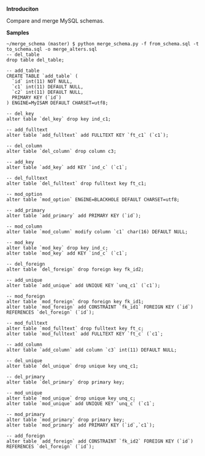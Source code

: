 **Introduciton**

Compare and merge MySQL schemas.

**Samples**

	~/merge_schema (master) $ python merge_schema.py -f from_schema.sql -t to_schema.sql -o merge_alters.sql
	-- del_table
	drop table del_table;

	-- add_table
	CREATE TABLE `add_table` (
	  `id` int(11) NOT NULL,
	  `c1` int(11) DEFAULT NULL,
	  `c2` int(11) DEFAULT NULL,
	  PRIMARY KEY (`id`)
	) ENGINE=MyISAM DEFAULT CHARSET=utf8;

	-- del_key
	alter table `del_key` drop key ind_c1;

	-- add_fulltext
	alter table `add_fulltext` add FULLTEXT KEY `ft_c1` (`c1`);

	-- del_column
	alter table `del_column` drop column c3;

	-- add_key
	alter table `add_key` add KEY `ind_c` (`c1`;

	-- del_fulltext
	alter table `del_fulltext` drop fulltext key ft_c1;

	-- mod_option
	alter table `mod_option` ENGINE=BLACKHOLE DEFAULT CHARSET=utf8;

	-- add_primary
	alter table `add_primary` add PRIMARY KEY (`id`);

	-- mod_column
	alter table `mod_column` modify column `c1` char(16) DEFAULT NULL;

	-- mod_key
	alter table `mod_key` drop key ind_c;
	alter table `mod_key` add KEY `ind_c` (`c1`;

	-- del_foreign
	alter table `del_foreign` drop foreign key fk_id2;

	-- add_unique
	alter table `add_unique` add UNIQUE KEY `unq_c1` (`c1`);

	-- mod_foreign
	alter table `mod_foreign` drop foreign key fk_id1;
	alter table `mod_foreign` add CONSTRAINT `fk_id1` FOREIGN KEY (`id`) REFERENCES `del_foreign` (`id`);

	-- mod_fulltext
	alter table `mod_fulltext` drop fulltext key ft_c;
	alter table `mod_fulltext` add FULLTEXT KEY `ft_c` (`c1`;

	-- add_column
	alter table `add_column` add column `c3` int(11) DEFAULT NULL;

	-- del_unique
	alter table `del_unique` drop unique key unq_c1;

	-- del_primary
	alter table `del_primary` drop primary key;

	-- mod_unique
	alter table `mod_unique` drop unique key unq_c;
	alter table `mod_unique` add UNIQUE KEY `unq_c` (`c1`;

	-- mod_primary
	alter table `mod_primary` drop primary key;
	alter table `mod_primary` add PRIMARY KEY (`id`,`c1`);

	-- add_foreign
	alter table `add_foreign` add CONSTRAINT `fk_id2` FOREIGN KEY (`id`) REFERENCES `del_foreign` (`id`);
